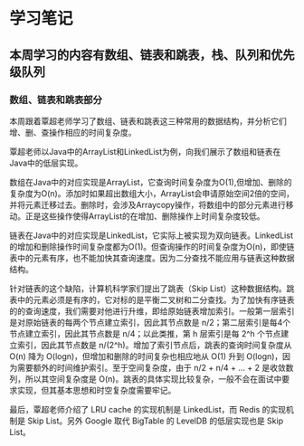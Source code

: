 # 学习笔记

## 本周学习的内容有数组、链表和跳表，栈、队列和优先级队列

### 数组、链表和跳表部分

本周跟着覃超老师学习了数组、链表和跳表这三种常用的数据结构，并分析它们增、删、查操作相应的时间复杂度。

覃超老师以Java中的ArrayList和LinkedList为例，向我们展示了数组和链表在Java中的低层实现。

数组在Java中的对应实现是ArrayList，它查询时间复杂度为O(1),但增加、删除的复杂度为O(n)。添加时如果超出数组大小，ArrayList会申请原始空间2倍的空间，并将元素迁移过去。删除时，会涉及Arraycopy操作，将数组中的部分元素进行移动。正是这些操作使得ArrayList的在增加、删除操作上时间复杂度较低。

链表在Java中的对应实现是LinkedList，它实际上被实现为双向链表。LinkedList的增加和删除操作时间复杂度都为O(1)。但查询操作的时间复杂度为O(n)，即使链表中的元素有序，也不能加快其查询速度。因为二分查找不能应用与链表这种数据结构。

针对链表的这个缺陷，计算机科学家们提出了跳表（Skip List）这种数据结构。跳表中的元素必须是有序的，它对标的是平衡二叉树和二分查找。为了加快有序链表的的查询速度，我们需要对他进行升维，即给原始链表增加索引。一般第一层索引是对原始链表的每两个节点建立索引，因此其节点数是 n/2；第二层索引是每4个节点建立索引，因此其节点数是 n/4；以此类推，第 h 层索引是每 2^h 个节点建立索引，因此其节点数是 n/(2^h)。增加了索引节点后，跳表的查询时间复杂度从 O(n) 降为 O(logn)，但增加和删除的时间复杂也相应地从 O(1) 升到 O(logn)，因为需要额外的时间维护索引。至于空间复杂度，由于 n/2 + n/4 + … + 2 是收敛数列，所以其空间复杂度是 O(n)。跳表的具体实现比较复杂，一般不会在面试中要求实现，但其基本思想和时空复杂度需要牢记。

最后，覃超老师介绍了 LRU cache 的实现机制是 LinkedList，而 Redis 的实现机制是 Skip List。另外 Google 取代 BigTable 的 LevelDB 的低层实现也是 Skip List。 

